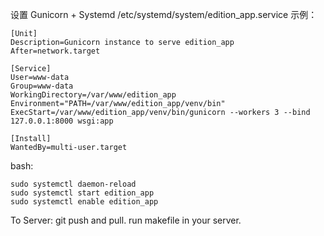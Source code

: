 
设置 Gunicorn + Systemd
/etc/systemd/system/edition_app.service 示例：
```
[Unit]
Description=Gunicorn instance to serve edition_app
After=network.target

[Service]
User=www-data
Group=www-data
WorkingDirectory=/var/www/edition_app
Environment="PATH=/var/www/edition_app/venv/bin"
ExecStart=/var/www/edition_app/venv/bin/gunicorn --workers 3 --bind 127.0.0.1:8000 wsgi:app

[Install]
WantedBy=multi-user.target
```

bash:
```
sudo systemctl daemon-reload
sudo systemctl start edition_app
sudo systemctl enable edition_app
```


To Server:
git push and pull.
run makefile in your server.
